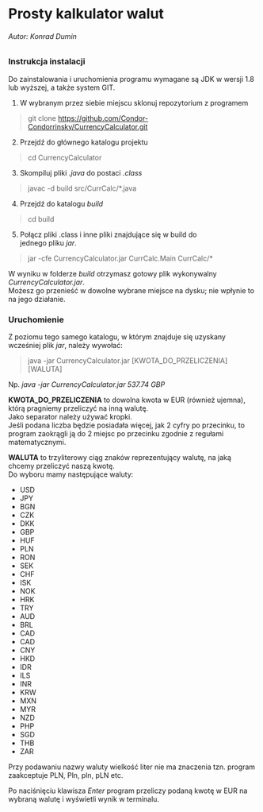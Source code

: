 # Prosty kalkulator walut

###### Autor: Konrad Dumin

### Instrukcja instalacji

Do zainstalowania i uruchomienia programu wymagane są JDK w wersji 1.8 lub wyższej, a także system GIT.

1. W wybranym przez siebie miejscu sklonuj repozytorium z programem

> git clone https://github.com/Condor-Condorrinsky/CurrencyCalculator.git

2. Przejdź do głównego katalogu projektu

> cd CurrencyCalculator

3. Skompiluj pliki *.java* do postaci *.class*

> javac -d build src/CurrCalc/*.java

4. Przejdź do katalogu *build*

> cd build

5. Połącz pliki .class i inne pliki znajdujące się w build do <br> jednego pliku *jar*.

> jar -cfe CurrencyCalculator.jar CurrCalc.Main CurrCalc/*

W wyniku w folderze *build* otrzymasz gotowy plik wykonywalny *CurrencyCalculator.jar*. <br> Możesz go przenieść w dowolne wybrane miejsce na dysku; nie wpłynie to na jego działanie.

### Uruchomienie

Z poziomu tego samego katalogu, w którym znajduje się uzyskany wcześniej plik *jar*, należy wywołać:

> java -jar CurrencyCalculator.jar [KWOTA_DO_PRZELICZENIA] [WALUTA]

Np. *java -jar CurrencyCalculator.jar 537.74 GBP*

**KWOTA_DO_PRZELICZENIA** to dowolna kwota w EUR (również ujemna), którą pragniemy przeliczyć na inną walutę. <br> Jako separator należy używać kropki. <br> Jeśli podana liczba będzie posiadała więcej, jak 2 cyfry po przecinku, to program zaokrągli ją do 2 miejsc po przecinku zgodnie z regułami matematycznymi.

**WALUTA** to trzyliterowy ciąg znaków reprezentujący walutę, na jaką chcemy przeliczyć naszą kwotę. <br> Do wyboru mamy następujące waluty:

- USD
- JPY
- BGN
- CZK
- DKK
- GBP
- HUF
- PLN
- RON
- SEK
- CHF
- ISK
- NOK
- HRK
- TRY
- AUD
- BRL
- CAD
- CAD
- CNY
- HKD
- IDR
- ILS
- INR
- KRW
- MXN
- MYR
- NZD
- PHP
- SGD
- THB
- ZAR

Przy podawaniu nazwy waluty wielkość liter nie ma znaczenia tzn. program zaakceptuje PLN, Pln, pln, pLN etc.

Po naciśnięciu klawisza *Enter* program przeliczy podaną kwotę w EUR na wybraną walutę i wyświetli wynik w terminalu.
